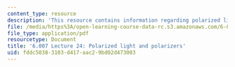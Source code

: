 ```yaml
---
content_type: resource
description: 'This resource contains information regarding polarized light and polarizers. '
file: /media/https%3A/open-learning-course-data-rc.s3.amazonaws.com/6-007-electromagnetic-energy-from-motors-to-lasers-spring-2011/fddc50383103d417aac29bd02d473003_MIT6_007S11_lec24.pdf
file_type: application/pdf
resourcetype: Document
title: '6.007 Lecture 24: Polarized light and polarizers'
uid: fddc5038-3103-d417-aac2-9bd02d473003
---
```

